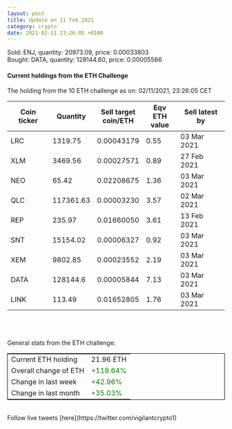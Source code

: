 ```yaml
---
layout: post
title: Update on 11 Feb 2021
category: crypto
date: 2021-02-11 23:26:05 +0100
---
```

<!-- Global site tag (gtag.js) - Google Analytics -->
<script async src="https://www.googletagmanager.com/gtag/js?id=UA-103831149-5"></script>
<script>
  window.dataLayer = window.dataLayer || [];
  function gtag(){dataLayer.push(arguments);}
  gtag('js', new Date());

  gtag('config', 'UA-103831149-5');
</script>
Sold: ENJ, quantity:     20973.09, price:   0.00033803<br>Bought: DATA, quantity:    128144.60, price:   0.00005566<br>

#### Current holdings from the ETH Challenge

The holding from the 10 ETH challenge as on: 02/11/2021, 23:26:05 CET

|Coin ticker|Quantity|Sell target<br>coin/ETH|Eqv ETH<br>value|Sell latest by|
|-----------|--------|-----------|-----------|--------------|
LRC|1319.75|  0.00043179|0.55|03 Mar 2021|
XLM|3469.56|  0.00027571|0.89|27 Feb 2021|
NEO|65.42|  0.02208675|1.36|03 Mar 2021|
QLC|117361.63|  0.00003230|3.57|02 Mar 2021|
REP|235.97|  0.01660050|3.61|13 Feb 2021|
SNT|15154.02|  0.00006327|0.92|03 Mar 2021|
XEM|9802.85|  0.00023552|2.19|03 Mar 2021|
DATA|128144.6|  0.00005844|7.13|03 Mar 2021|
LINK|113.49|  0.01652805|1.76|03 Mar 2021|

<br>
<br>
<br>
General stats from the ETH challenge:

<table style="border:1px solid black;margin-left:auto;margin-right:auto;">
	<tbody>
	<tr>
		<td>Current ETH holding</td>
		<td>     21.96 ETH</td>
	</tr>
	<tr>
		<td>Overall change of ETH</td>
		<td><font color="green">+119.64%</font></td>
	</tr>
	<tr>
		<td>Change in last week</td>
		<td><font color="green">+42.96%</font></td>
	</tr>
	<tr>
		<td>Change in last month</td>
		<td><font color="green">+35.03%</font></td>
	</tr>
	</tbody>
</table>

<br>
Follow live tweets [here](https://twitter.com/vigilantcrypto1)
<br>
<br>